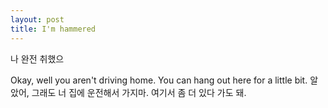 ```yaml
---
layout: post
title: I'm hammered
---
```


나 완전 취했으

Okay, well you aren't driving home. You can hang out here for a little bit.
알았어, 그래도 너 집에 운전해서 가지마. 여기서 좀 더 있다 가도 돼.
